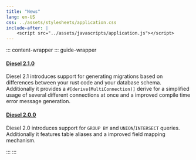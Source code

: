 ```yaml
---
title: "News"
lang: en-US
css: ../assets/stylesheets/application.css
include-after: |
    <script src="../assets/javascripts/application.js"></script>
---
```


::: content-wrapper
::: guide-wrapper

#### [Diesel 2.1.0](./2_1_0_release.html)

Diesel 2.1 introduces support for generating migrations based on differences between your rust code and your database schema. Additionally it provides a `#[derive(MultiConnection)]` derive for a simplified usage of several different connections at once and a improved compile time error message generation.

#### [Diesel 2.0.0](./2_0_0_release.html)

Diesel 2.0 introduces support for `GROUP BY` and `UNION`/`INTERSECT` queries. Additionally it features table aliases and a improved field mapping mechanism.

:::
:::
